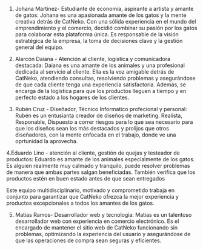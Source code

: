 1. Johana Martinez- Estudiante de economía, aspirante a artista y amante de gatos:
Johana es una apasionada amante de los gatos y la mente creativa detrás de CatNeko. Con una sólida experiencia en el mundo del emprendimiento y el comercio, decidió combinar su pasión por los gatos para colaborar esta plataforma única. Es responsable de la visión estratégica de la empresa, la toma de decisiones clave y la gestión general del equipo.


2. Alarcón Daiana - Atención al cliente, logística y comunicadora destacada:
Daiana es una amante de los animales y una profesional dedicada al servicio al cliente. Ella es la voz amigable detrás de CatNeko, atendiendo consultas, resolviendo problemas y asegurándose de que cada cliente tenga una experiencia satisfactoria. Además, se encarga de la logística para que los productos lleguen a tiempo y en perfecto estado a los hogares de los clientes.


3. Rubén Cruz - Diseñador, Técnico Informatico profecional y personal:
Rubén es un entusianta creador de diseños de marketing. Realista, Responable, Dispuesto a correr riesgos para lo que sea necesario para que los diseños sean los más destacados y prolijos que otros diseñadores, con la mente enfocada en el trabajo, donde ve una oprtunidad la aprovecha. 


4.Eduardo Lino - atención al cliente, gestión de quejas y testeador de productos:
Eduardo es amante de los animales especialmente de los gatos. Es alguien realmente muy calmado y tranquilo, puede resolver problemas de manera que ambas partes salgan beneficiadas. También verifica que los productos estén en buen estado antes de que sean entregados


Este equipo multidisciplinario, motivado y comprometido trabaja en conjunto para garantizar que CatNeko ofrezca la mejor experiencia y productos excepcionales a todos los amantes de los gatos.

5. Matias Ramos- Desarrollador web y tecnología:
Matias es un talentoso desarrollador web con experiencia en comercio electrónico. Es el encargado de mantener el sitio web de CatNeko funcionando sin problemas, optimizando la experiencia del usuario y asegurándose de que las operaciones de compra sean seguras y eficientes.


